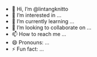 - 👋 Hi, I’m @lintangknitto
- 👀 I’m interested in ...
- 🌱 I’m currently learning ...
- 💞️ I’m looking to collaborate on ...
- 📫 How to reach me ...
- 😄 Pronouns: ...
- ⚡ Fun fact: ...

<!---
lintangknitto/lintangknitto is a ✨ special ✨ repository because its `README.md` (this file) appears on your GitHub profile.
You can click the Preview link to take a look at your changes.
--->
